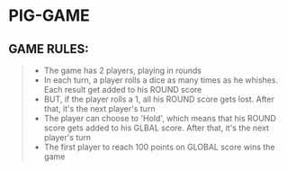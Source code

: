 # PIG-GAME
## GAME RULES:

>- The game has 2 players, playing in rounds
>- In each turn, a player rolls a dice as many times as he whishes. Each result get added to his ROUND score
>- BUT, if the player rolls a 1, all his ROUND score gets lost. After that, it's the next player's turn
>- The player can choose to 'Hold', which means that his ROUND score gets added to his GLBAL score. After that, it's the next player's turn
>- The first player to reach 100 points on GLOBAL score wins the game

